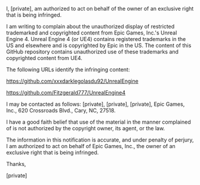 I, [private], am authorized to act on behalf of the owner of an exclusive right that is being infringed.

I am writing to complain about the unauthorized display of restricted trademarked and copyrighted content from Epic Games, Inc.'s Unreal Engine 4.  Unreal Engine 4 (or UE4) contains registered trademarks in the US and elsewhere and is copyrighted by Epic in the US.  The content of this GitHub repository contains unauthorized use of these trademarks and copyrighted content from UE4.

The following URLs identify the infringing content:

https://github.com/xxxdarklegolasdu92/UnrealEngine

https://github.com/Fitzgerald777/UnrealEngine4

I may be contacted as follows:  [private], [private], [private], Epic Games, Inc., 620 Crossroads Blvd., Cary, NC, 27518.

I have a good faith belief that use of the material in the manner complained of is not authorized by the copyright owner, its agent, or the law.

The information in this notification is accurate, and under penalty of perjury, I am authorized to act on behalf of Epic Games, Inc., the owner of an exclusive right that is being infringed.

Thanks,

[private]